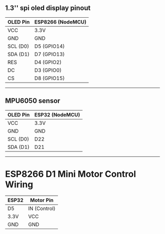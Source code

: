 ## 1.3'' spi oled display pinout

| OLED Pin | ESP8266 (NodeMCU) |
| -------- | ----------------- |
| VCC      | 3.3V              |
| GND      | GND               |
| SCL (D0) | D5 (GPIO14)       |
| SDA (D1) | D7 (GPIO13)       |
| RES      | D4 (GPIO2)        |
| DC       | D3 (GPIO0)        |
| CS       | D8 (GPIO15)       |


---
## MPU6050 sensor

| OLED Pin | ESP32   (NodeMCU) |
| -------- | ----------------- |
| VCC      | 3.3V              |
| GND      | GND               |
| SCL (D0) | D22               |
| SDA (D1) | D21               |

---
# ESP8266 D1 Mini Motor Control Wiring

| ESP32               | Motor Pin       |
|---------------------|-----------------|
| D5                  | IN (Control)    | 
| 3.3V                | VCC             |
| GND                 | GND             | 
